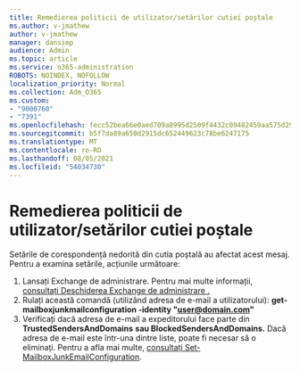 ```yaml
---
title: Remedierea politicii de utilizator/setărilor cutiei poștale
ms.author: v-jmathew
author: v-jmathew
manager: dansimp
audience: Admin
ms.topic: article
ms.service: o365-administration
ROBOTS: NOINDEX, NOFOLLOW
localization_priority: Normal
ms.collection: Adm_O365
ms.custom:
- "9000760"
- "7391"
ms.openlocfilehash: fecc52bea66e0aed709a8995d2509f4432c09482459aa575d29e4c7551375211
ms.sourcegitcommit: b5f7da89a650d2915dc652449623c78be6247175
ms.translationtype: MT
ms.contentlocale: ro-RO
ms.lasthandoff: 08/05/2021
ms.locfileid: "54034730"
---
```

# <a name="fix-user-policymailbox-settings"></a>Remedierea politicii de utilizator/setărilor cutiei poștale

Setările de corespondență nedorită din cutia poștală au afectat acest mesaj. Pentru a examina setările, acțiunile următoare:

1. Lansați Exchange de administrare. Pentru mai multe informații, [consultați Deschiderea Exchange de administrare .](https://go.microsoft.com/fwlink/?linkid=2101432)
2. Rulați această comandă (utilizând adresa de e-mail a utilizatorului):  **get-mailboxjunkmailconfiguration -identity "user@domain.com"**
3. Verificați dacă adresa de e-mail a expeditorului face parte din **TrustedSendersAndDomains** **sau BlockedSendersAndDomains.** Dacă adresa de e-mail este într-una dintre liste, poate fi necesar să o eliminați. Pentru a afla mai multe, [consultați Set-MailboxJunkEmailConfiguration](https://go.microsoft.com/fwlink/?linkid=2101047).
